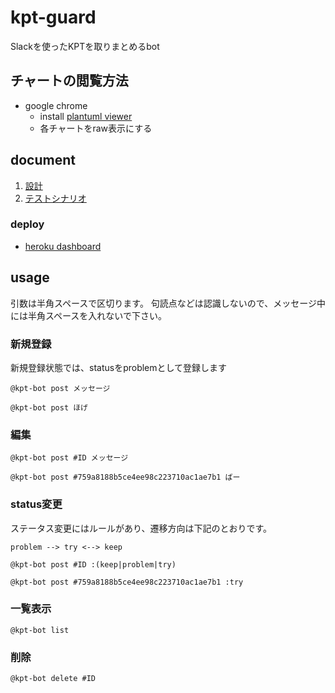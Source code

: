 # kpt-guard

Slackを使ったKPTを取りまとめるbot

## チャートの閲覧方法

- google chrome
  - install [plantuml viewer](https://chrome.google.com/webstore/detail/plantuml-viewer/legbfeljfbjgfifnkmpoajgpgejojooj)
  - 各チャートをraw表示にする

## document

1. [設計](1.design)
1. [テストシナリオ](2.test-scenario)

### deploy

- [heroku dashboard](https://dashboard.heroku.com/apps/kpt-guard-bot)

## usage

引数は半角スペースで区切ります。
句読点などは認識しないので、メッセージ中には半角スペースを入れないで下さい。

### 新規登録

新規登録状態では、statusをproblemとして登録します

```
@kpt-bot post メッセージ

@kpt-bot post ほげ
```

### 編集

```
@kpt-bot post #ID メッセージ

@kpt-bot post #759a8188b5ce4ee98c223710ac1ae7b1 ばー
```

### status変更

ステータス変更にはルールがあり、遷移方向は下記のとおりです。

```
problem --> try <--> keep
```

```
@kpt-bot post #ID :(keep|problem|try)

@kpt-bot post #759a8188b5ce4ee98c223710ac1ae7b1 :try
```

### 一覧表示

```
@kpt-bot list
```

### 削除

```
@kpt-bot delete #ID
```
